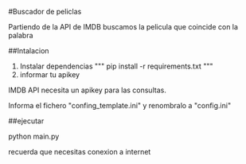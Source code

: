 #Buscador de peliclas

Partiendo de la API de IMDB buscamos la pelicula que coincide con la palabra

##Intalacion

1. Instalar dependencias
"""
pip install -r requirements.txt
"""
2. informar tu apikey

IMDB API necesita un apikey para las consultas.

Informa el fichero "confing_template.ini" y renombralo a "config.ini"

##ejecutar

python main.py

recuerda que necesitas conexion a internet